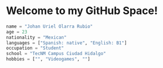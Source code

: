 <h1 style="color: blue, text-align:center font-size: 200%">Welcome to my GitHub Space!</h1>

```py 
name = "Johan Uriel Olarra Rubio"
age = 23
nationality = "Mexican"
languages = ["Spanish: native", "English: B1"]
occupation = "Student"
school = "TecNM Campus Ciudad Hidalgo"
hobbies = ["", "Videogames", ""]
```
<!---
JUOR999/JUOR999 is a ✨ special ✨ repository because its `README.md` (this file) appears on your GitHub profile.
You can click the Preview link to take a look at your changes.
--->

